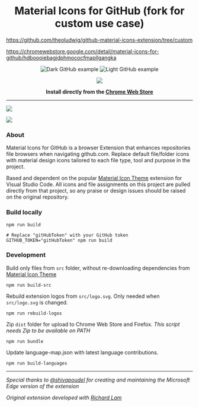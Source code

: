 <h1 align="center">Material Icons for GitHub (fork for custom use case)</h1>

<https://github.com/theoludwig/github-material-icons-extension/tree/custom>

<https://chromewebstore.google.com/detail/material-icons-for-github/hdboooiebagjdphmococfmapllgangka>

<div align="center">

![Dark GitHub example](/assets/example-dark.png)
![Light GitHub example](/assets/example-light.png)

<p align="center">
  <a href="https://chromewebstore.google.com/detail/material-icons-for-github/hdboooiebagjdphmococfmapllgangka"><img src="https://github.com/theoludwig/github-material-icons-extension/raw/custom/assets/chrome-web-store.png"></a>
</p>

<b>Install directly from the <a href="https://chromewebstore.google.com/detail/material-icons-for-github/hdboooiebagjdphmococfmapllgangka">Chrome Web Store</a></b></div>

---

<a href="https://github.com/PKief/vscode-material-icon-theme"><img src="https://img.shields.io/badge/last_built_with_vscode_theme-v5.1.0-blue" /></a>

<img valign="middle" src="https://img.shields.io/chrome-web-store/v/hdboooiebagjdphmococfmapllgangka?label=Version%20Available%20in%20Chrome%20Store">

### About

Material Icons for GitHub is a browser Extension that enhances repositories file browsers when navigating github.com. Replace default file/folder icons with material design icons tailored to each file type, tool and purpose in the project.

Based and dependent on the popular [Material Icon Theme](https://github.com/PKief/vscode-material-icon-theme) extension for Visual Studio Code. All icons and file assignments on this project are pulled directly from that project, so any praise or design issues should be raised on the original repository.

### Build locally

```shell
npm run build

# Replace "gitHubToken" with your GitHub token
GITHUB_TOKEN="gitHubToken" npm run build
```

### Development

Build only files from `src` folder, without re-downloading dependencies from [Material Icon Theme](https://github.com/PKief/vscode-material-icon-theme)

```shell
npm run build-src
```

Rebuild extension logos from `src/logo.svg`. Only needed when `src/logo.svg` is changed.

```shell
npm run rebuild-logos
```

Zip `dist` folder for upload to Chrome Web Store and Firefox. _This script needs Zip to be available on PATH_

```shell
npm run bundle
```

Update language-map.json with latest language contributions.

```shell
npm run build-languages
```

---

_Special thanks to [@shivapoudel](https://github.com/shivapoudel) for creating and maintaining the Microsoft Edge version of the extension_

_Original extension developed with [Richard Lam](https://github.com/rlam108)_
